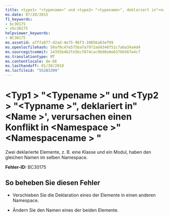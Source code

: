 ```yaml
---
title: <type1> "<typename>" und <type2> "<typename>", deklariert in"<name>', verursachen einen Konflikt in <namespace> "<namespacename>"
ms.date: 07/20/2015
f1_keywords:
- bc30175
- vbc30175
helpviewer_keywords:
- BC30175
ms.assetid: a7ffa877-d2ad-4e75-96f3-10056a63ef99
ms.openlocfilehash: 50af0c47e575bafa7972ad4340751c7aba34a4d4
ms.sourcegitcommit: 14355b4b2fe5bcf874cac96d0a9e6376b567e4c7
ms.translationtype: MT
ms.contentlocale: de-DE
ms.lasthandoff: 01/30/2019
ms.locfileid: "55283399"
---
```

# <a name="type1-typename-and-type2-typename-declared-in-name-conflict-in-namespace-namespacename"></a>\<Typ1 > "\<Typename >" und \<Typ2 > "\<Typname >", deklariert in"\<Name >', verursachen einen Konflikt in \<Namespace >"\<Namespacename > "
Zwei deklarierte Elemente, z. B. eine Klasse und ein Modul, haben den gleichen Namen im selben Namespace.  
  
 **Fehler-ID:** BC30175  
  
## <a name="to-correct-this-error"></a>So beheben Sie diesen Fehler  
  
-   Verschieben Sie die Deklaration eines der Elemente in einen anderen Namespace.  
  
-   Ändern Sie den Namen eines der beiden Elemente.